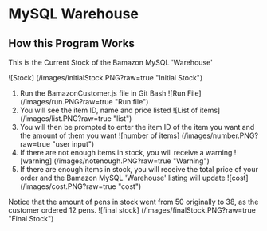 # MySQL Warehouse

## How this Program Works

This is the Current Stock of the Bamazon MySQL 'Warehouse'

![Stock] (/images/initialStock.PNG?raw=true "Initial Stock")

1. Run the BamazonCustomer.js file in Git Bash
![Run File] (/images/run.PNG?raw=true "Run file")
2. You will see the item ID, name and price listed
![List of items] (/images/list.PNG?raw=true "list")
3. You will then be prompted to enter the item ID of the item you want and the amount of them you want
![number of items] (/images/number.PNG?raw=true "user input")
4. If there are not enough items in stock, you will receive a warning
![warning] (/images/notenough.PNG?raw=true "Warning")
5. If there are enough items in stock, you will receive the total price of your order and the Bamazon MySQL 'Warehouse' listing will update
![cost] (/images/cost.PNG?raw=true "cost")

Notice that the amount of pens in stock went from 50 originally to 38, as the customer ordered 12 pens.
![final stock] (/images/finalStock.PNG?raw=true "Final Stock")
